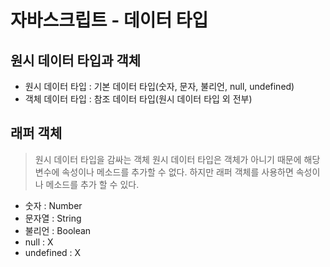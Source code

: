 # 자바스크립트 - 데이터 타입

## 원시 데이터 타입과 객체
- 원시 데이터 타입 : 기본 데이터 타입(숫자, 문자, 불리언, null, undefined)
- 객체 데이터 타입 : 참조 데이터 타입(원시 데이터 타입 외 전부)

## 래퍼 객체
> 원시 데이터 타입을 감싸는 객체
원시 데이터 타입은 객체가 아니기 때문에 해당 변수에 속성이나 메소드를 추가할 수 없다. 하지만 래퍼 객체를 사용하면 속성이나 메소드를 추가 할 수 있다.
- 숫자 : Number
- 문자열 : String
- 불리언 : Boolean
- null : X
- undefined : X

